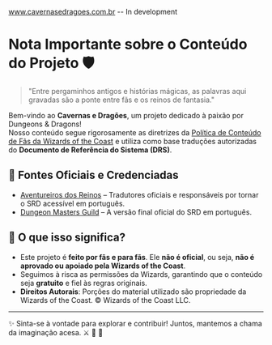 www.cavernasedragoes.com.br -- In development 

# Nota Importante sobre o Conteúdo do Projeto 🛡️

> "Entre pergaminhos antigos e histórias mágicas, as palavras aqui gravadas são a ponte entre fãs e os reinos de fantasia."

Bem-vindo ao **Cavernas e Dragões**, um projeto dedicado à paixão por Dungeons & Dragons!  
Nosso conteúdo segue rigorosamente as diretrizes da [Política de Conteúdo de Fãs da Wizards of the Coast](https://company.wizards.com/pt-BR/legal/fancontentpolicy) e utiliza como base traduções autorizadas do **Documento de Referência do Sistema (DRS)**.

## 🌟 Fontes Oficiais e Credenciadas

- [Aventureiros dos Reinos](https://aventureirosdosreinos.com/documento-de-referencia-de-sistema-drs/) – Tradutores oficiais e responsáveis por tornar o SRD acessível em português.
- [Dungeon Masters Guild](https://www.dmsguild.com/product/263944/Documento-de-Referencia-do-Sistema--Versao-Final) – A versão final oficial do SRD em português.

## 📜 O que isso significa?

- Este projeto é **feito por fãs e para fãs**. Ele **não é oficial**, ou seja, **não é aprovado ou apoiado pela Wizards of the Coast**.
- Seguimos à risca as permissões da Wizards, garantindo que o conteúdo seja **gratuito** e fiel às regras originais.
- **Direitos Autorais**: Porções do material utilizado são propriedade da Wizards of the Coast. © Wizards of the Coast LLC.

---

✨ Sinta-se à vontade para explorar e contribuir! Juntos, mantemos a chama da imaginação acesa. ⚔️ 🐉 🌌

